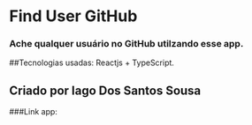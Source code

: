 # Find User GitHub
### Ache qualquer usuário no GitHub utilzando esse app.

##Tecnologias usadas:
Reactjs + TypeScript.

## Criado por Iago Dos Santos Sousa

###Link app: 



